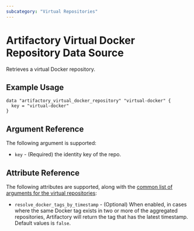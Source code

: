```yaml
---
subcategory: "Virtual Repositories"
---
```

# Artifactory Virtual Docker Repository Data Source

Retrieves a virtual Docker repository.

## Example Usage

```hcl
data "artifactory_virtual_docker_repository" "virtual-docker" {
  key = "virtual-docker"
}
```

## Argument Reference

The following argument is supported:

* `key` - (Required) the identity key of the repo.

## Attribute Reference

The following attributes are supported, along with the [common list of arguments for the virtual repositories](../resources/virtual.md):

* `resolve_docker_tags_by_timestamp` - (Optional) When enabled, in cases where the same Docker tag exists in two or more of the aggregated repositories, Artifactory will return the tag that has the latest timestamp. Default values is `false`.
